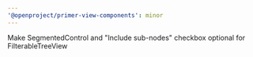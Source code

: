 ```yaml
---
'@openproject/primer-view-components': minor
---
```


Make SegmentedControl and "Include sub-nodes" checkbox optional for FilterableTreeView
